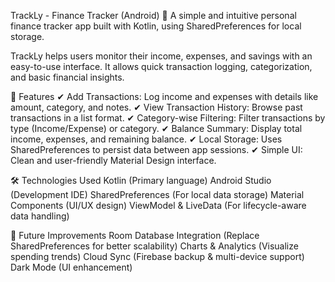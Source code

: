 TrackLy - Finance Tracker (Android)
📌 A simple and intuitive personal finance tracker app built with Kotlin, using SharedPreferences for local storage.

TrackLy helps users monitor their income, expenses, and savings with an easy-to-use interface. It allows quick transaction logging, categorization, and basic financial insights.

📱 Features
✔ Add Transactions: Log income and expenses with details like amount, category, and notes.
✔ View Transaction History: Browse past transactions in a list format.
✔ Category-wise Filtering: Filter transactions by type (Income/Expense) or category.
✔ Balance Summary: Display total income, expenses, and remaining balance.
✔ Local Storage: Uses SharedPreferences to persist data between app sessions.
✔ Simple UI: Clean and user-friendly Material Design interface.

🛠 Technologies Used
Kotlin (Primary language)
Android Studio (Development IDE)
SharedPreferences (For local data storage)
Material Components (UI/UX design)
ViewModel & LiveData (For lifecycle-aware data handling)

📝 Future Improvements
Room Database Integration (Replace SharedPreferences for better scalability)
Charts & Analytics (Visualize spending trends)
Cloud Sync (Firebase backup & multi-device support)
Dark Mode (UI enhancement)

